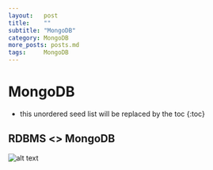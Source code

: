 ```yaml
---
layout:   post
title:    ""
subtitle: "MongoDB"
category: MongoDB
more_posts: posts.md
tags:     MongoDB
---
```

# MongoDB

<!--more-->
<!-- Table of contents -->
* this unordered seed list will be replaced by the toc
{:toc}

<!-- text -->

## RDBMS <> MongoDB
![alt text](image.png)